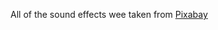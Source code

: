All of the sound effects wee taken from [Pixabay](https://pixabay.com/sound-effects/search/game/?pagi=1)
